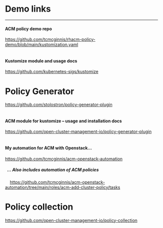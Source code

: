 # Demo links
---
#### ACM policy demo repo
https://github.com/tcmcginnis/rhacm-policy-demo/blob/main/kustomization.yaml
<br><br>

#### Kustomize module and usage docs
https://github.com/kubernetes-sigs/kustomize

# Policy Generator
https://github.com/stolostron/policy-generator-plugin
<br><br>

#### ACM module for kustomize – usage and installation docs
https://github.com/open-cluster-management-io/policy-generator-plugin
<br><br>


#### My automation for ACM with Openstack…
https://github.com/tcmcginnis/acm-openstack-automation
<br>
##### &nbsp; ... Also includes automation of ACM policies
&nbsp; &nbsp; https://github.com/tcmcginnis/acm-openstack-automation/tree/main/roles/acm-add-cluster-policy/tasks

# Policy collection
https://github.com/open-cluster-management-io/policy-collection
